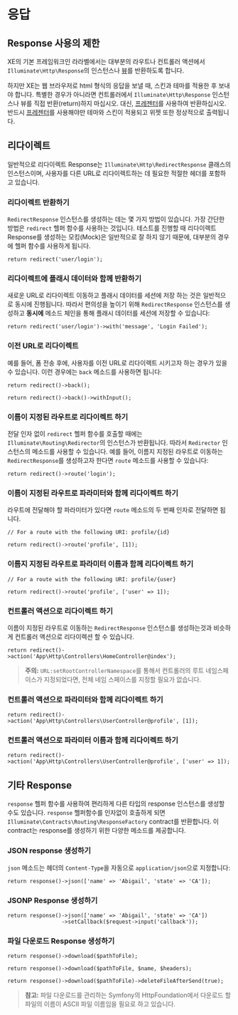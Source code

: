 # 응답

## Response 사용의 제한

XE의 기본 프레임워크인 라라벨에서는 대부분의 라우트나 컨트롤러 액션에서 `Illuminate\Http\Response`의 인스턴스나 [뷰](./view.md)를 반환하도록 합니다.

하지만 XE는 웹 브라우저로 html 형식의 응답을 보낼 때, 스킨과 테마를 적용한 후 보내야 합니다. 특별한 경우가 아니라면 컨트롤러에서 `Illuminate\Http\Response` 인스턴스나 뷰를 직접 반환\(return\)하지 마십시오. 대신, [프레젠터](./presenter.md)를 사용하여 반환하십시오. 반드시 [프레젠터](./presenter.md)를 사용해야만 테마와 스킨이 적용되고 위젯 또한 정상적으로 출력됩니다.

## 리다이렉트

일반적으로 리다이렉트 Response는 `Illuminate\Http\RedirectResponse` 클래스의 인스턴스이며, 사용자를 다른 URL로 리다이렉트하는 데 필요한 적절한 헤더를 포함하고 있습니다.

### 리다이렉트 반환하기

`RedirectResponse` 인스턴스를 생성하는 데는 몇 가지 방법이 있습니다. 가장 간단한 방법은 `redirect` 헬퍼 함수를 사용하는 것입니다. 테스트를 진행할 때 리다이렉트 Response를 생성하는 모킹\(Mock\)은 일반적으로 잘 하지 않기 때문에, 대부분의 경우에 헬퍼 함수를 사용하게 됩니다.

```text
return redirect('user/login');
```

### 리다이렉트에 플래시 데이터와 함께 반환하기

새로운 URL로 리다이렉트 이동하고 플래시 데이터를 세션에 저장 하는 것은 일반적으로 동시에 진행됩니다. 따라서 편의성을 높이기 위해 `RedirectResponse` 인스턴스를 생성하고 **동시에** 메소드 체인을 통해 플래시 데이터를 세션에 저장할 수 있습니다:

```text
return redirect('user/login')->with('message', 'Login Failed');
```

### 이전 URL로 리다이렉트

예를 들어, 폼 전송 후에, 사용자를 이전 URL로 리다이렉트 시키고자 하는 경우가 있을 수 있습니다. 이런 경우에는 `back` 메소드를 사용하면 됩니다:

```text
return redirect()->back();

return redirect()->back()->withInput();
```

### 이름이 지정된 라우트로 리다이렉트 하기

전달 인자 없이 `redirect` 헬퍼 함수를 호출할 때에는 `Illuminate\Routing\Redirector`의 인스턴스가 반환됩니다. 따라서 `Redirector` 인스턴스의 메소드를 사용할 수 있습니다. 예를 들어, 이름지 지정된 라우트로 이동하는 `RedirectResponse`를 생성하고자 한다면 `route` 메소드를 사용할 수 있습니다:

```text
return redirect()->route('login');
```

### 이름이 지정된 라우트로 파라미터와 함께 리다이렉트 하기

라우트에 전달해야 할 파라미터가 있다면 `route` 메소드의 두 번째 인자로 전달하면 됩니다.

```text
// For a route with the following URI: profile/{id}

return redirect()->route('profile', [1]);
```

### 이름지 지정된 라우트로 파라미터 이름과 함께 리다이렉트 하기

```text
// For a route with the following URI: profile/{user}

return redirect()->route('profile', ['user' => 1]);
```

### 컨트롤러 액션으로 리다이렉트 하기

이름이 지정된 라우트로 이동하는 `RedirectResponse` 인스턴스를 생성하는것과 비슷하게 컨트롤러 액션으로 리다이렉션 할 수 있습니다.

```text
return redirect()->action('App\Http\Controllers\HomeController@index');
```

> **주의:** `URL:setRootControllerNamespace`를 통해서 컨트롤러의 루트 네임스페이스가 지정되었다면, 전체 네임 스페이스를 지정할 필요가 없습니다.

### 컨트롤러 액션으로 파라미터와 함께 리다이렉트 하기

```text
return redirect()->action('App\Http\Controllers\UserController@profile', [1]);
```

### 컨트롤러 액션으로 파라미터 이름과 함께 리다이렉트 하기

```text
return redirect()->action('App\Http\Controllers\UserController@profile', ['user' => 1]);
```

## 기타 Response

`response` 헬퍼 함수를 사용하여 편리하게 다른 타입의 response 인스턴스를 생성할 수도 있습니다. `response` 헬퍼함수를 인자없이 호출하게 되면 `Illuminate\Contracts\Routing\ResponseFactory` contract를 반환합니다. 이 contract는 response를 생성하기 위한 다양한 메소드를 제공합니다.

### JSON response 생성하기

`json` 메소드는 헤더의 `Content-Type`을 자동으로 `application/json`으로 지정합니다:

```text
return response()->json(['name' => 'Abigail', 'state' => 'CA']);
```

### JSONP Response 생성하기

```text
return response()->json(['name' => 'Abigail', 'state' => 'CA'])
                 ->setCallback($request->input('callback'));
```

### 파일 다운로드 Response 생성하기

```text
return response()->download($pathToFile);

return response()->download($pathToFile, $name, $headers);

return response()->download($pathToFile)->deleteFileAfterSend(true);
```

> **참고:** 파일 다운로드를 관리하는 Symfony의 HttpFoundation에서 다운로드 할 파일의 이름이 ASCII 파일 이름임을 필요로 하고 있습니다.


